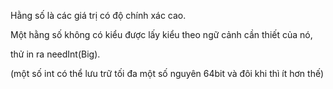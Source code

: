 Hằng số là các giá trị có độ chính xác cao.

Một hằng số không có kiểu được lấy kiểu theo ngữ cảnh cần thiết của nó,

thử in ra needInt(Big).

(một số int có thể lưu trữ tối đa một số nguyên 64bit và đôi khi thì ít hơn thế)

